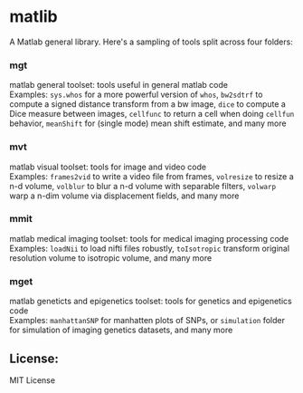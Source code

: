 matlib
======================
A Matlab general library. Here's a sampling of tools split across four folders:

### mgt 
matlab general toolset: tools useful in general matlab code  
Examples: `sys.whos` for a more powerful version of `whos`, `bw2sdtrf` to compute a signed distance transform from a bw image, `dice` to compute a Dice measure between images, `cellfunc` to return a cell when doing `cellfun` behavior, `meanShift` for (single mode) mean shift estimate, and many more  

### mvt
matlab visual toolset: tools for image and video code  
Examples: `frames2vid` to write a video file from frames, `volresize` to resize a n-d volume, `volblur` to blur a n-d volume with separable filters, `volwarp` warp a n-dim volume via displacement fields, and many more  

### mmit
matlab medical imaging toolset: tools for medical imaging processing code  
Examples: `loadNii` to load nifti files robustly, `toIsotropic` transform original resolution volume to isotropic volume, and many more  

### mget 
matlab geneticts and epigenetics toolset: tools for genetics and epigenetics code  
Examples: `manhattanSNP` for manhatten plots of SNPs, or `simulation` folder for simulation of imaging genetics datasets, and many more  



License:
--------
MIT License
